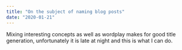 ```yaml
---
title: "On the subject of naming blog posts"
date: "2020-01-21"
---
```


Mixing interesting concepts as well as wordplay makes for good title generation, unfortunately it is late at night and this is what I can do.
